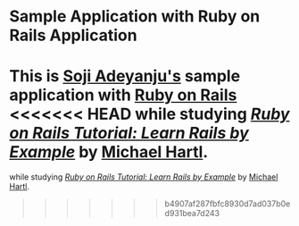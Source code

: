 # Sample Application with Ruby on Rails Application

This is [Soji Adeyanju's](http://meediax.com/vcard/sojiadeyanju/) sample application with [Ruby on Rails](http://rubyonrails.org/)
<<<<<<< HEAD
while studying [*Ruby on Rails Tutorial: Learn Rails by Example*](http://railstutorial.org/)
by [Michael Hartl](http://michaelhartl.com/).
=======
while studying [*Ruby on Rails Tutorial: Learn Rails by Example*](http://railstutorial.org/) by [Michael Hartl](http://michaelhartl.com/).
>>>>>>> b4907af287fbfc8930d7ad037b0ed931bea7d243
